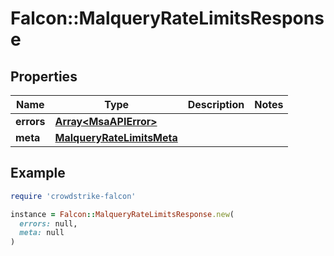 # Falcon::MalqueryRateLimitsResponse

## Properties

| Name | Type | Description | Notes |
| ---- | ---- | ----------- | ----- |
| **errors** | [**Array&lt;MsaAPIError&gt;**](MsaAPIError.md) |  |  |
| **meta** | [**MalqueryRateLimitsMeta**](MalqueryRateLimitsMeta.md) |  |  |

## Example

```ruby
require 'crowdstrike-falcon'

instance = Falcon::MalqueryRateLimitsResponse.new(
  errors: null,
  meta: null
)
```

